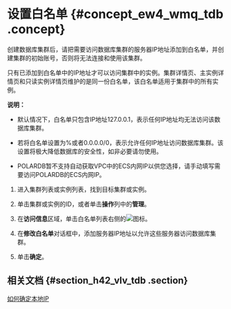 # 设置白名单 {#concept_ew4_wmq_tdb .concept}

创建数据库集群后，请把需要访问数据库集群的服务器IP地址添加到白名单，并创建集群的初始账号，否则将无法连接和使用该集群。

只有已添加到白名单中的IP地址才可以访问集群中的实例。集群详情页、主实例详情页和只读实例详情页维护的是同一份白名单，该白名单适用于集群中的所有实例。

**说明：** 

-   默认情况下，白名单只包含IP地址127.0.0.1，表示任何IP地址均无法访问该数据库集群。

-   若将白名单设置为%或者0.0.0.0/0，表示允许任何IP地址访问数据库集群。该设置将极大降低数据库的安全性，如非必要请勿使用。

-   POLARDB暂不支持自动获取VPC中的ECS内网IP以供您选择，请手动填写需要访问POLARDB的ECS内网IP。


1.  进入集群列表或实例列表，找到目标集群或实例。

2.  单击集群或实例的ID，或者单击**操作**列中的**管理**。

3.  在**访问信息**区域，单击白名单列表右侧的![](http://docs-aliyun.cn-hangzhou.oss.aliyun-inc.com/assets/pic/68506/cn_zh/1521975822343/28.png)图标。

4.  在**修改白名单**对话框中，添加服务器IP地址以允许这些服务器访问数据库集群。

5.  单击**确定**。


## 相关文档 {#section_h42_vlv_tdb .section}

[如何确定本地IP](https://help.aliyun.com/document_detail/41754.html)

